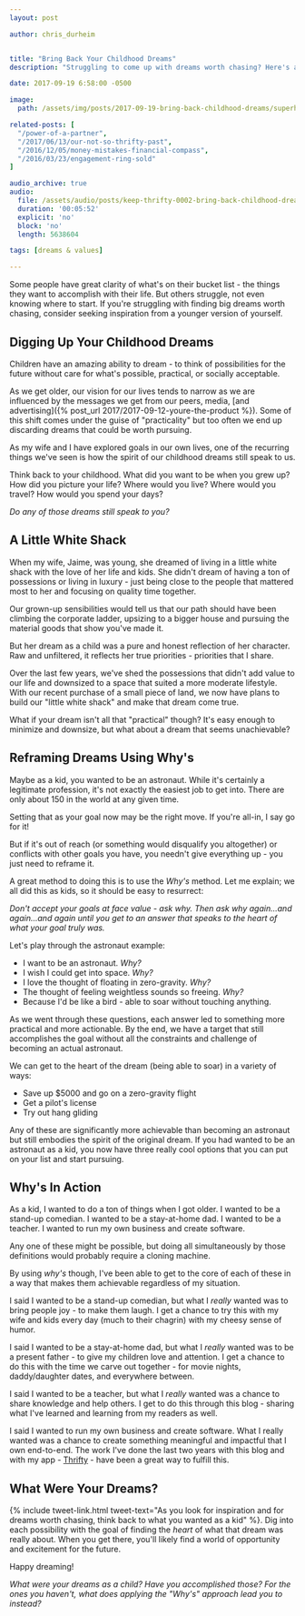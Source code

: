 ```yaml
---
layout: post

author: chris_durheim


title: "Bring Back Your Childhood Dreams"
description: "Struggling to come up with dreams worth chasing? Here's a great way to get started - digging up dreams from your childhood."

date: 2017-09-19 6:58:00 -0500

image:
  path: /assets/img/posts/2017-09-19-bring-back-childhood-dreams/superhero-kid.jpg

related-posts: [
  "/power-of-a-partner",
  "/2017/06/13/our-not-so-thrifty-past",
  "/2016/12/05/money-mistakes-financial-compass",
  "/2016/03/23/engagement-ring-sold"
]

audio_archive: true
audio:
  file: /assets/audio/posts/keep-thrifty-0002-bring-back-childhood-dreams.mp3
  duration: '00:05:52'
  explicit: 'no'
  block: 'no'
  length: 5638604

tags: [dreams & values]

---
```


Some people have great clarity of what's on their bucket list - the things they want to accomplish with their life. But others struggle, not even knowing where to start. If you're struggling with finding big dreams worth chasing, consider seeking inspiration from a younger version of yourself.

## Digging Up Your Childhood Dreams

Children have an amazing ability to dream - to think of possibilities for the future without care for what's possible, practical, or socially acceptable.

As we get older, our vision for our lives tends to narrow as we are influenced by the messages we get from our peers, media, [and advertising]({% post_url 2017/2017-09-12-youre-the-product %}). Some of this shift comes under the guise of "practicality" but too often we end up discarding dreams that could be worth pursuing.

As my wife and I have explored goals in our own lives, one of the recurring things we've seen is how the spirit of our childhood dreams still speak to us.

Think back to your childhood. What did you want to be when you grew up? How did you picture your life? Where would you live? Where would you travel? How would you spend your days?

_Do any of those dreams still speak to you?_

## A Little White Shack

When my wife, Jaime, was young, she dreamed of living in a little white shack with the love of her life and kids. She didn't dream of having a ton of possessions or living in luxury - just being close to the people that mattered most to her and focusing on quality time together.

Our grown-up sensibilities would tell us that our path should have been climbing the corporate ladder, upsizing to a bigger house and pursuing the material goods that show you've made it.

But her dream as a child was a pure and honest reflection of her character. Raw and unfiltered, it reflects her true priorities - priorities that I share.

Over the last few years, we've shed the possessions that didn't add value to our life and downsized to a space that suited a more moderate lifestyle. With our recent purchase of a small piece of land, we now have plans to build our "little white shack" and make that dream come true.

What if your dream isn't all that "practical" though? It's easy enough to minimize and downsize, but what about a dream that seems unachievable?

## Reframing Dreams Using Why's

Maybe as a kid, you wanted to be an astronaut. While it's certainly a legitimate profession, it's not exactly the easiest job to get into. There are only about 150 in the world at any given time.

Setting that as your goal now may be the right move. If you're all-in, I say go for it!

But if it's out of reach (or something would disqualify you altogether) or conflicts with other goals you have, you needn't give everything up - you just need to reframe it.

A great method to doing this is to use the _Why's_ method. Let me explain; we all did this as kids, so it should be easy to resurrect:

_Don't accept your goals at face value - ask why. Then ask why again...and again...and again until you get to an answer that speaks to the heart of what your goal truly was._

Let's play through the astronaut example:

- I want to be an astronaut. _Why?_
- I wish I could get into space. _Why?_
- I love the thought of floating in zero-gravity. _Why?_
- The thought of feeling weightless sounds so freeing. _Why?_
- Because I'd be like a bird - able to soar without touching anything.

As we went through these questions, each answer led to something more practical and more actionable. By the end, we have a target that still accomplishes the goal without all the constraints and challenge of becoming an actual astronaut.

We can get to the heart of the dream (being able to soar) in a variety of ways:

- Save up $5000 and go on a zero-gravity flight
- Get a pilot's license
- Try out hang gliding

Any of these are significantly more achievable than becoming an astronaut but still embodies the spirit of the original dream. If you had wanted to be an astronaut as a kid, you now have three really cool options that you can put on your list and start pursuing.

## Why's In Action

As a kid, I wanted to do a ton of things when I got older. I wanted to be a stand-up comedian. I wanted to be a stay-at-home dad. I wanted to be a teacher. I wanted to run my own business and create software.

Any one of these might be possible, but doing all simultaneously by those definitions would probably require a cloning machine.

By using _why's_ though, I've been able to get to the core of each of these in a way that makes them achievable regardless of my situation.

I said I wanted to be a stand-up comedian, but what I _really_ wanted was to bring people joy - to make them laugh. I get a chance to try this with my wife and kids every day (much to their chagrin) with my cheesy sense of humor.

I said I wanted to be a stay-at-home dad, but what I _really_ wanted was to be a present father - to give my children love and attention. I get a chance to do this with the time we carve out together - for movie nights, daddy/daughter dates, and everywhere between.

I said I wanted to be a teacher, but what I _really_ wanted was a chance to share knowledge and help others. I get to do this through this blog - sharing what I've learned and learning from my readers as well.

I said I wanted to run my own business and create software. What I really wanted was a chance to create something meaningful and impactful that I own end-to-end. The work I've done the last two years with this blog and with my app - [Thrifty](https://thrifty.keepthrifty.com) - have been a great way to fulfill this.

## What Were Your Dreams?

{% include tweet-link.html tweet-text="As you look for inspiration and for dreams worth chasing, think back to what you wanted as a kid" %}. Dig into each possibility with the goal of finding the _heart_ of what that dream was really about. When you get there, you'll likely find a world of opportunity and excitement for the future.

Happy dreaming!

_What were your dreams as a child? Have you accomplished those? For the ones you haven't, what does applying the "Why's" approach lead you to instead?_
